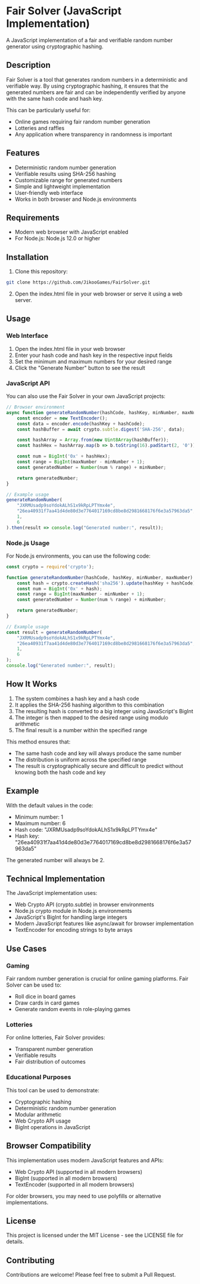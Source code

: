 # Fair Solver (JavaScript Implementation)

A JavaScript implementation of a fair and verifiable random number generator using cryptographic hashing.

## Description

Fair Solver is a tool that generates random numbers in a deterministic and verifiable way. By using cryptographic hashing, it ensures that the generated numbers are fair and can be independently verified by anyone with the same hash code and hash key.

This can be particularly useful for:
- Online games requiring fair random number generation
- Lotteries and raffles
- Any application where transparency in randomness is important

## Features

- Deterministic random number generation
- Verifiable results using SHA-256 hashing
- Customizable range for generated numbers
- Simple and lightweight implementation
- User-friendly web interface
- Works in both browser and Node.js environments

## Requirements

- Modern web browser with JavaScript enabled
- For Node.js: Node.js 12.0 or higher

## Installation

1. Clone this repository:
```bash
git clone https://github.com/JikooGames/FairSolver.git
```

2. Open the index.html file in your web browser or serve it using a web server.

## Usage

### Web Interface

1. Open the index.html file in your web browser
2. Enter your hash code and hash key in the respective input fields
3. Set the minimum and maximum numbers for your desired range
4. Click the "Generate Number" button to see the result

### JavaScript API

You can also use the Fair Solver in your own JavaScript projects:

```javascript
// Browser environment
async function generateRandomNumber(hashCode, hashKey, minNumber, maxNumber) {
    const encoder = new TextEncoder();
    const data = encoder.encode(hashKey + hashCode);
    const hashBuffer = await crypto.subtle.digest('SHA-256', data);

    const hashArray = Array.from(new Uint8Array(hashBuffer));
    const hashHex = hashArray.map(b => b.toString(16).padStart(2, '0')).join('');

    const num = BigInt('0x' + hashHex);
    const range = BigInt(maxNumber - minNumber + 1);
    const generatedNumber = Number(num % range) + minNumber;

    return generatedNumber;
}

// Example usage
generateRandomNumber(
    "JXRMUsadp9soYdokALhS1x9kRpLPTYmx4e",
    "26ea40931f7aa41d4de80d3e7764017169cd8be8d2981668176f6e3a57963da5",
    1,
    6
).then(result => console.log("Generated number:", result));
```

### Node.js Usage

For Node.js environments, you can use the following code:

```javascript
const crypto = require('crypto');

function generateRandomNumber(hashCode, hashKey, minNumber, maxNumber) {
    const hash = crypto.createHash('sha256').update(hashKey + hashCode).digest('hex');
    const num = BigInt('0x' + hash);
    const range = BigInt(maxNumber - minNumber + 1);
    const generatedNumber = Number(num % range) + minNumber;

    return generatedNumber;
}

// Example usage
const result = generateRandomNumber(
    "JXRMUsadp9soYdokALhS1x9kRpLPTYmx4e",
    "26ea40931f7aa41d4de80d3e7764017169cd8be8d2981668176f6e3a57963da5",
    1,
    6
);
console.log("Generated number:", result);
```

## How It Works

1. The system combines a hash key and a hash code
2. It applies the SHA-256 hashing algorithm to this combination
3. The resulting hash is converted to a big integer using JavaScript's BigInt
4. The integer is then mapped to the desired range using modulo arithmetic
5. The final result is a number within the specified range

This method ensures that:
- The same hash code and key will always produce the same number
- The distribution is uniform across the specified range
- The result is cryptographically secure and difficult to predict without knowing both the hash code and key

## Example

With the default values in the code:
- Minimum number: 1
- Maximum number: 6
- Hash code: "JXRMUsadp9soYdokALhS1x9kRpLPTYmx4e"
- Hash key: "26ea40931f7aa41d4de80d3e7764017169cd8be8d2981668176f6e3a57963da5"

The generated number will always be 2.

## Technical Implementation

The JavaScript implementation uses:
- Web Crypto API (crypto.subtle) in browser environments
- Node.js crypto module in Node.js environments
- JavaScript's BigInt for handling large integers
- Modern JavaScript features like async/await for browser implementation
- TextEncoder for encoding strings to byte arrays

## Use Cases

### Gaming

Fair random number generation is crucial for online gaming platforms. Fair Solver can be used to:
- Roll dice in board games
- Draw cards in card games
- Generate random events in role-playing games

### Lotteries

For online lotteries, Fair Solver provides:
- Transparent number generation
- Verifiable results
- Fair distribution of outcomes

### Educational Purposes

This tool can be used to demonstrate:
- Cryptographic hashing
- Deterministic random number generation
- Modular arithmetic
- Web Crypto API usage
- BigInt operations in JavaScript

## Browser Compatibility

This implementation uses modern JavaScript features and APIs:
- Web Crypto API (supported in all modern browsers)
- BigInt (supported in all modern browsers)
- TextEncoder (supported in all modern browsers)

For older browsers, you may need to use polyfills or alternative implementations.

## License

This project is licensed under the MIT License - see the LICENSE file for details.

## Contributing

Contributions are welcome! Please feel free to submit a Pull Request.
